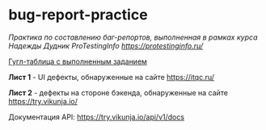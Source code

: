 # bug-report-practice
*Практика по составлению баг-репортов, выполненная в рамках курса Надежды Дудник ProTestingInfo https://protestinginfo.ru/*

[Гугл-таблица с выполненным заданием](https://docs.google.com/spreadsheets/d/1t9wcdvg5vlFklGtLLHSxpngTfCj0xTxyK2I2OUNOpDU/edit?usp=sharing)

**Лист 1** - UI дефекты, обнаруженные на сайте  https://itqc.ru/ 

**Лист 2** - дефекты на стороне бэкенда, обнаруженные на сайте https://try.vikunja.io/

Документация API: https://try.vikunja.io/api/v1/docs
